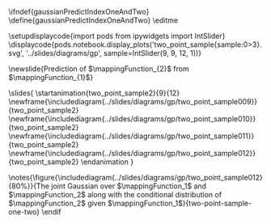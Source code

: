 \ifndef{gaussianPredictIndexOneAndTwo}
\define{gaussianPredictIndexOneAndTwo}
\editme

\setupdisplaycode{import pods
from ipywidgets import IntSlider}
\displaycode{pods.notebook.display_plots('two_point_sample{sample:0>3}.svg', 
                            '../slides/diagrams/gp', 
							sample=IntSlider(9, 9, 12, 1))}

\newslide{Prediction of $\mappingFunction_{2}$ from $\mappingFunction_{1}$}

\slides{
\startanimation{two_point_sample2}{9}{12}
\newframe{\includediagram{../slides/diagrams/gp/two_point_sample009}}{two_point_sample2}
\newframe{\includediagram{../slides/diagrams/gp/two_point_sample010}}{two_point_sample2}
\newframe{\includediagram{../slides/diagrams/gp/two_point_sample011}}{two_point_sample2}
\newframe{\includediagram{../slides/diagrams/gp/two_point_sample012}}{two_point_sample2}
\endanimation
}

\notes{\figure{\includediagram{../slides/diagrams/gp/two_point_sample012}{80%}}{The joint Gaussian over $\mappingFunction_1$ and $\mappingFunction_2$ along with the conditional distribution of $\mappingFunction_2$ given $\mappingFunction_1$}{two-point-sample-one-two}
\endif
